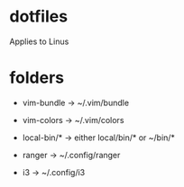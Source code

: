 # dotfiles

Applies to Linus

# folders

- vim-bundle → ~/.vim/bundle

- vim-colors → ~/.vim/colors

- local-bin/* → either local/bin/* or ~/bin/*

- ranger → ~/.config/ranger

- i3 → ~/.config/i3
